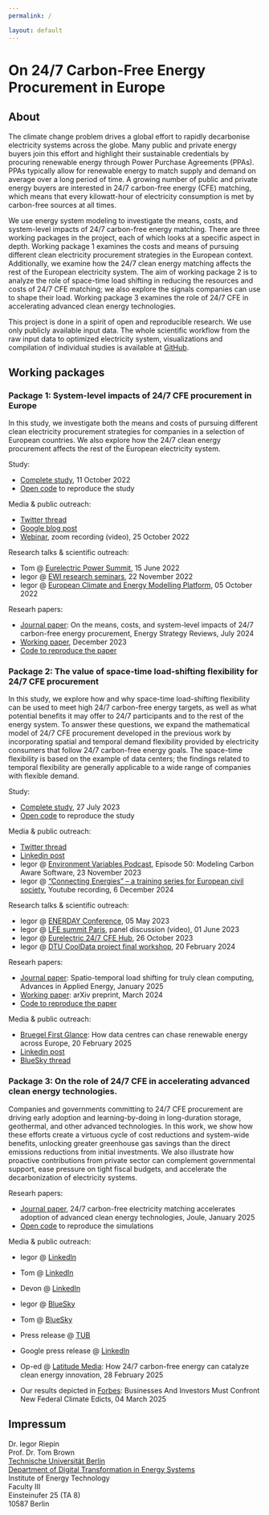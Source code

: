 ```yaml
---
permalink: /

layout: default
---
```


# On 24/7 Carbon-Free Energy Procurement in Europe

## About

The climate change problem drives a global effort to rapidly decarbonise electricity systems across the globe. Many public and private energy buyers join this effort and highlight their sustainable credentials by procuring renewable energy through Power Purchase Agreements (PPAs). PPAs typically allow for renewable energy to match supply and demand on average over a long period of time. A growing number of public and private energy buyers are interested in 24/7 carbon-free energy (CFE) matching, which means that every kilowatt-hour of electricity consumption is met by carbon-free sources at all times.

We use energy system modeling to investigate the means, costs, and system-level impacts of 24/7 carbon-free energy matching. There are three working packages in the project, each of which looks at a specific aspect in depth. Working package 1 examines the costs and means of pursuing different clean electricity procurement strategies in the European context. Additionally, we examine how the 24/7 clean energy matching affects the rest of the European electricity system. The aim of working package 2 is to analyze the role of space-time load shifting in reducing the resources and costs of 24/7 CFE matching; we also explore the signals companies can use to shape their load. Working package 3 examines the role of 24/7 CFE in accelerating advanced clean energy technologies.

This project is done in a spirit of open and reproducible research. We use only publicly available input data. The whole scientific workflow from the raw input data to optimized electricity system, visualizations and compilation of individual studies is available at [GitHub](https://github.com/PyPSA/247-cfe).


## Working packages

### Package 1: System-level impacts of 24/7 CFE procurement in Europe

In this study, we investigate both the means and costs of pursuing different clean electricity procurement strategies for companies in a selection of European countries. We also explore how the 24/7 clean energy procurement affects the rest of the European electricity system.

Study:

- [Complete study](https://zenodo.org/records/7180097), 11 October 2022 
- [Open code](https://zenodo.org/record/7181236) to reproduce the study

Media & public outreach:

- [Twitter thread](https://twitter.com/nworbmot/status/1579810935702982656)
- [Google blog post](https://blog.google/around-the-globe/google-europe/how-carbon-free-energy-around-the-clock-can-work/)
- [Webinar](https://youtu.be/oha2Jw2NVl8), zoom recording (video), 25 October 2022

Research talks & scientific outreach:

- Tom @ [Eurelectric Power Summit](https://nworbmot.org/energy/brown-eurelectric.pdf), 15 June 2022
- Iegor @ [EWI research seminars](https://iriepin.com/uploads/EWI_247CFE_22112022.pdf), 22 November 2022
- Iegor @ [European Climate and Energy Modelling Platform](https://iriepin.com/uploads/ecemp_20221005.pdf), 05 October 2022

Researh papers: 

- [Journal paper](https://doi.org/10.1016/j.esr.2024.101488): On the means, costs, and system-level impacts of 24/7 carbon-free energy procurement, Energy Strategy Reviews, July 2024 
- [Working paper](https://zenodo.org/records/10407830), December 2023
- [Code to reproduce the paper](https://github.com/Irieo/247-procurement-paper)

### Package 2: The value of space-time load-shifting flexibility for 24/7 CFE procurement

In this study, we explore how and why space-time load-shifting flexibility can be used to meet high 24/7 carbon-free energy targets, as well as what potential benefits it may offer to 24/7 participants and to the rest of the energy system. To answer these questions, we expand the mathematical model of 24/7 CFE procurement developed in the previous work by incorporating spatial and temporal demand flexibility provided by electricity consumers that follow 24/7 carbon-free energy goals. The space-time flexibility is based on the example of data centers; the findings related to temporal flexibility are generally applicable to a wide range of companies with flexible demand.

Study:

- [Complete study](https://zenodo.org/record/8185849), 27 July 2023 
- [Open code](https://github.com/PyPSA/247-cfe/tree/v0.3) to reproduce the study

Media & public outreach:

- [Twitter thread](https://twitter.com/nworbmot/status/1684498432977670148)
- [Linkedin post](https://www.linkedin.com/feed/update/urn:li:activity:7090365044823076864/)
- Iegor @ [Environment Variables Podcast](https://podcast.greensoftware.foundation/e/1n2jvv3n-the-week-in-green-software-modeling-carbon-aware-software), Episode 50: Modeling Carbon Aware Software, 23 November 2023
- Iegor @ [“Connecting Energies” – a training series for European civil society](https://youtu.be/MCaZCWfPtk8?t=2193), Youtube recording, 6 December 2024

Research talks & scientific outreach:

- Iegor @ [ENERDAY Conference](https://iriepin.com/uploads/enerday_20230518.pdf), 05 May 2023
- Iegor @ [LFE summit Paris](https://www.youtube.com/watch?v=yCILZ7Fe--g), panel discussion (video), 01 June 2023
- Iegor @ [Eurelectric 24/7 CFE Hub](https://iriepin.com/uploads/247Hubtalk_20231026.pdf), 26 October 2023
- Iegor @ [DTU CoolData project final workshop](https://iriepin.com/uploads/CoolDataWorkshop_20240220.pdf), 20 February 2024

Researh papers: 

- [Journal paper](https://doi.org/10.1016/j.adapen.2024.100202): Spatio-temporal load shifting for truly clean computing, Advances in Applied Energy, January 2025
- [Working paper](https://zenodo.org/records/10869649): arXiv preprint, March 2024
- [Code to reproduce the paper](https://github.com/Irieo/space-time-optimization)

Media & public outreach:
- [Bruegel First Glance](https://www.bruegel.org/first-glance/how-data-centres-can-chase-renewable-energy-across-europe): How data centres can chase renewable energy across Europe, 20 February 2025
- [Linkedin post](https://www.linkedin.com/feed/update/urn:li:activity:7178318557603143680/)
- [BlueSky thread](https://bsky.app/profile/iriepin.bsky.social/post/3lfmyzekjlc2p)


### Package 3: On the role of 24/7 CFE in accelerating advanced clean energy technologies.

Companies and governments committing to 24/7 CFE procurement are driving early adoption and learning-by-doing in long-duration storage, geothermal, and other advanced technologies. In this work, we show how these efforts create a virtuous cycle of cost reductions and system-wide benefits, unlocking greater greenhouse gas savings than the direct emissions reductions from initial investments. We also illustrate how proactive contributions from private sector can complement governmental support, ease pressure on tight fiscal budgets, and accelerate the decarbonization of electricity systems.

Researh papers: 

- [Journal paper](https://doi.org/10.1016/j.joule.2024.101808), 24/7 carbon-free electricity matching accelerates adoption of advanced clean energy technologies, Joule, January 2025
- [Open code](https://github.com/PyPSA/247-cfe/) to reproduce the simulations

Media & public outreach:

- Iegor @ [LinkedIn](https://www.linkedin.com/feed/update/urn:li:activity:7290370841802932226/)
- Tom @ [LinkedIn](https://www.linkedin.com/feed/update/urn:li:activity:7290373506465234944/)
- Devon @ [LinkedIn](https://www.linkedin.com/feed/update/urn:li:activity:7290042385256914944/)
- Iegor @ [BlueSky](https://bsky.app/profile/did:plc:jtxeeq5wsw75cogorp623fup/post/3lgv6dgnzlc2f)
- Tom @ [BlueSky](https://bsky.app/profile/nworbmot.bsky.social/post/3lgvb4drwu22e)
- Press release @ [TUB](https://www.tu.berlin/news/pressemitteilung/24-7-oekostrom-ansatz-treibt-innovationen-an)
- Google press release @ [LinkedIn](https://www.linkedin.com/feed/update/urn:li:activity:7295805817042141185/)

- Op-ed @ [Latitude Media](https://www.latitudemedia.com/news/how-24-7-carbon-free-energy-can-catalyze-clean-energy-innovation/): How 24/7 carbon-free energy can catalyze clean energy innovation, 28 February 2025
- Our results depicted in [Forbes](https://www.forbes.com/sites/johnkostyack/2025/03/04/businesses-and-investors-must-confront-new-federal-climate-edicts/): Businesses And Investors Must Confront New Federal Climate Edicts, 04 March 2025

## Impressum

Dr. Iegor Riepin\
Prof. Dr. Tom Brown\
[Technische Universität Berlin](https://tu.berlin)\
[Department of Digital Transformation in Energy Systems](https://www.tu.berlin/en/ensys)\
Institute of Energy Technology\
Faculty III\
Einsteinufer 25 (TA 8)\
10587 Berlin
